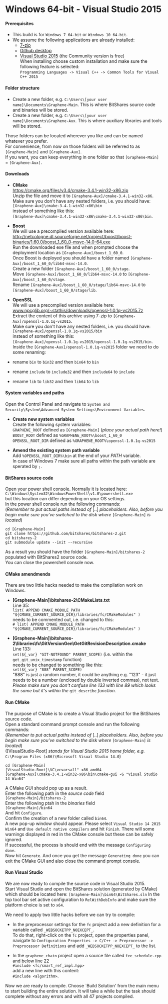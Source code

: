 Windows 64-bit - Visual Studio 2015
============================

#### Prerequisites ####
* This build is for `Windows 7 64-bit` or `Windows 10 64-bit`.
* We assume the following applications are already installed:
  * [7-zip](http://www.7-zip.org)
  * [Github desktop](https://desktop.github.com)
  * [Visual Studio 2015](https://www.visualstudio.com) (the Community version is free)  
When installing choose custom installation and make sure the following feature is selected:  
`Programming Languages -> Visual C++ -> Common Tools for Visual C++ 2015`

#### Folder structure ####
* Create a new folder, e.g. `C:\Users\[your user name]\Documents\Graphene-Main`. This is where BitShares source code and binaries will be stored.
* Create a new folder, e.g. `C:\Users\[your user name]\Documents\Graphene-Aux`. This is where auxiliary libraries and tools will be stored.

Those folders can be located wherever you like and can be named whatever you prefer.  
For convenience, from now on those folders will be referred to as `[Graphene-Main]` and `[Graphene-Aux]`.  
If you want, you can keep everything in one folder so that `[Graphene-Main]` = `[Graphene-Aux]`.

#### Downloads ####

* **CMake**  
https://cmake.org/files/v3.4/cmake-3.4.1-win32-x86.zip  
Unzip the file and move it to `[Graphene-Aux]/cmake-3.4.1-win32-x86`.  
Make sure you don't have any nested folders, i.e. you should have:  
`[Graphene-Aux]\cmake-3.4.1-win32-x86\bin`  
instead of something like this:  
`[Graphene-Aux]\cmake-3.4.1-win32-x86\cmake-3.4.1-win32-x86\bin`.

* **Boost**  
We will use a precompiled version available here:  
http://netcologne.dl.sourceforge.net/project/boost/boost-binaries/1.60.0/boost_1_60_0-msvc-14.0-64.exe  
Run the downloaded exe file and when prompted choose the deployment location as `[Graphene-Aux]/boost_1_60_0`.  
Once Boost is deployed you should have a folder named `[Graphene-Aux]/boost_1_60_0/lib64-msvc-14.0`.  
Create a new folder `[Graphene-Aux]/boost_1_60_0/stage`.  
Move `[Graphene-Aux]/boost_1_60_0/lib64-msvc-14.0` to `[Graphene-Aux]/boost_1_60_0/stage`.  
Rename `[Graphene-Aux]/boost_1_60_0/stage/lib64-msvc-14.0` to `[Graphene-Aux]/boost_1_60_0/stage/lib`.

* **OpenSSL**  
We will use a precompiled version available here:  
www.npcglib.org/~stathis/downloads/openssl-1.0.1q-vs2015.7z  
Extract the content of this archive using 7-zip to `[Graphene-Aux]/openssl-1.0.1q-vs2015`.  
Make sure you don't have any nested folders, i.e. you should have:  
`[Graphene-Aux]/openssl-1.0.1q-vs2015/bin`  
instead of something like this:  
`[Graphene-Aux]/openssl-1.0.1q-vs2015/openssl-1.0.1q-vs2015/bin`.  
Inside the `[Graphene-Aux]/openssl-1.0.1q-vs2015` folder we need to do some renaming:  
 * rename `bin` to `bin32` and then `bin64` to `bin`  
 * rename `include` to `include32` and then `include64` to `include`  
 * rename `lib` to `lib32` and then `lib64` to `lib`

#### System variables and paths ####
Open the Control Panel and navigate to `System and Security\System\Advanced System Settings\Environment Variables`.  
* **Create new system variables**  
Create the following system variables:  
`GRAPHENE_ROOT` defined as `[Graphene-Main]` (*place your actual path here!*)  
`BOOST_ROOT` defined as `%GRAPHENE_ROOT%\boost_1_60_0`  
`OPENSSL_ROOT_DIR` defined as `%GRAPHENE_ROOT%\openssl-1.0.1q-vs2015`

* **Amend the existing system path variable**  
Add `%OPENSSL_ROOT_DIR%\bin` at the end of your *PATH* variable.  
In case of Windows 7 make sure all paths within the path variable are sperated by `;`.

#### BitShares source code ####
Open your power shell console. Normally it is located here:  
`C:\Windows\System32\WindowsPowerShell\v1.0\powershell.exe`  
but this location can differ depending on your OS settings.  
In the power shell console run the following commands:  
(*Remember to put actual paths instead of* [..] *placeholders. Also, before you begin make sure you've switched to the disk where* `[Graphene-Main]` *is located*)  
```
cd [Graphene-Main]
git clone https://github.com/bitshares/bitshares-2.git
cd bitshares-2
git submodule update --init --recursive
```
As a result you should have the folder `[Graphene-Main]/bitshares-2` populated with BitShares2 source code.  
You can close the powershell console now.

#### CMake amendmends ####
There are two little hacks needed to make the compilation work on Windows.  
* **[Graphene-Main]\bitshares-2\CMakeLists.txt**  
Line 35:  
`list( APPEND CMAKE_MODULE_PATH "${CMAKE_CURRENT_SOURCE_DIR}/libraries/fc/CMakeModules" )`  
needs to be commented out, i.e. changed to this:  
`# list( APPEND CMAKE_MODULE_PATH "${CMAKE_CURRENT_SOURCE_DIR}/libraries/fc/CMakeModules" )`

* **[Graphene-Main]\bitshares-2\libraries\fc\GitVersionGen\GetGitRevisionDescription.cmake**  
Line 133:  
`set(${_var} "GIT-NOTFOUND" PARENT_SCOPE)` (i.e. within the `get_git_unix_timestamp` function)  
needs to be changed to something like this:  
`set(${_var} "888" PARENT_SCOPE)`  
"888" is just a random number, it could  be anything e.g. "123" - it just needs to be a number (enclosed by double inverted commas), not text. *Please make sure you don't confuse line 133 with line 89 which looks the same but it's within the* `git_describe` *function.*

#### Run CMake ####
The purpose of CMake is to create a Visual Studio project for the BitShares source code.  
Open a standard command prompt console and run the following commands:  
(*Remember to put actual paths instead of* [..] *placeholders. Also, before you begin make sure you've switched to the disk where* `[Graphene-Main]` *is located*)  
([VisualStudio-Root] *stands for Visual Studio 2015 home folder, e.g.* `C:\Program Files (x86)\Microsoft Visual Studio 14.0`)  
```
cd [Graphene-Main]
[VisualStudio-Root]\VC\vcvarsall" x86_amd64
[Graphene-Aux]\cmake-3.4.1-win32-x86\bin\cmake-gui -G "Visual Studio 14 Win64"
```
A CMake GUI should pop up as a result.  
Enter the following path in the *source code* field  
`[Graphene-Main]/bitshares-2`  
Enter the following ptah in the *binaries* field  
`[Graphene-Main]/bin64`  
And hit `Configure`.  
Confirm the creation of a new folder called `bin64`.  
A new pop-up window should appear. Please select `Visual Studio 14 2015 Win64` and `Use default native compilers` and hit `Finish`. 
There will some warnings displayed in red in the CMake console but these can be safely ignored.  
If successful, the process is should end with the message `Configuring done`.  
Now hit `Generate`. And once you get the message `Generating done` you can exit the CMake GUI and also close the command prompt console.

#### Run Visual Studio ####
We are now ready to compile the source code in Visual Studio 2015.  
Start Visual Studio and open the BitShares solution (generated by CMake) which should be located here: `[Graphene-Main]\bin64\BitShares.sln`
In the top tool bar set active configuration to `RelWithDebInfo` and make sure the platform choice is set to `x64`.

We need to apply two little hacks before we can try to compile:
* In the preprocessor settings for the `fc` project add a new definition for a variable called `_WEBSOCKETPP_NOEXCEPT_`.  
To do that, right-click on the `fc` project, open the properties panel, navigate to `Configuration Properties -> C/C++ -> Preprocessor -> Preprocessor Definitions` and add `_WEBSOCKETPP_NOEXCEPT_` to the list.

* In the `graphene_chain` project open a source file called `fee_schedule.cpp` and below line 22  
`#include <fc/smart_ref_impl.hpp>`  
add a new line with this content:  
`#include <algorithm>`.

Now we are ready to compile. Choose `Build Solution' from the main menu to start building the entire solution. It will take a while but the task should complete without any errors and with all 47 projects compiled.
